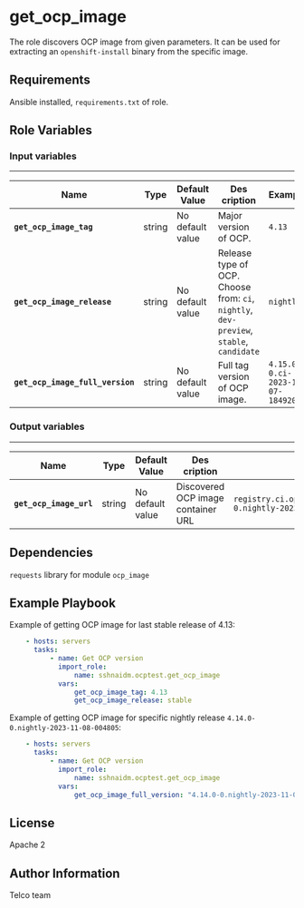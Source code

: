 # get_ocp_image

The role discovers OCP image from given parameters. It can be used for extracting an `openshift-install` binary from the specific image.

## Requirements

Ansible installed, `requirements.txt` of role.

## Role Variables

### Input variables

--------------
| Name           | Type | Default Value | Des cription                        | Example |
| -------------- | -----| ------------- | -----------------------------------|---------|
|**`get_ocp_image_tag`** | string | No default value | Major version of OCP. | `4.13` |
|**`get_ocp_image_release`** | string | No default value | Release type of OCP. Choose from: `ci`, `nightly`, `dev-preview`, `stable`, `candidate` | `nightly` |
|**`get_ocp_image_full_version`** | string | No default value | Full tag version of OCP image. | `4.15.0-0.ci-2023-11-07-184920` |

### Output variables

--------------
| Name           | Type | Default Value | Des cription                        | Example |
| -------------- | -----| ------------- | -----------------------------------|---------|
|**`get_ocp_image_url`** | string | No default value | Discovered OCP image container URL | `registry.ci.openshift.org/ocp/release:4.12.0-0.nightly-2023-11-08-101917` |

## Dependencies

`requests` library for module `ocp_image`

## Example Playbook

Example of getting OCP image for last stable release of 4.13:

```yaml
    - hosts: servers
      tasks:
          - name: Get OCP version
            import_role:
                name: sshnaidm.ocptest.get_ocp_image
            vars:
                get_ocp_image_tag: 4.13
                get_ocp_image_release: stable
```

Example of getting OCP image for specific nightly release `4.14.0-0.nightly-2023-11-08-004805`:

```yaml
    - hosts: servers
      tasks:
          - name: Get OCP version
            import_role:
                name: sshnaidm.ocptest.get_ocp_image
            vars:
                get_ocp_image_full_version: "4.14.0-0.nightly-2023-11-08-004805"
```

## License

Apache 2

## Author Information

Telco team

